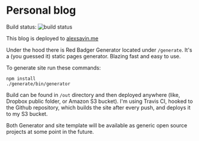 # Personal blog

Build status: ![build status](https://travis-ci.org/asavin/alexsavin.me.svg?branch=master)

This blog is deployed to [alexsavin.me](http://alexsavin.me)

Under the hood there is Red Badger Generator located under `/generate`. It's a (you guessed it) static pages generator. Blazing fast and easy to use.

To generate site run these commands:

    npm install
    ./generate/bin/generator

Build can be found in `/out` directory and then deployed anywhere (like, Dropbox public folder, or Amazon S3 bucket). I'm using Travis CI, hooked to the Github repository, which builds the site after every push, and deploys it to my S3 bucket.

Both Generator and site template will be available as generic open source projects at some point in the future.
